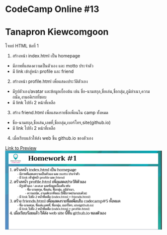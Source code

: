 # CodeCamp Online #13

# Tanapron Kiewcomgoon

โจทย์ HTML ข้อที่ 1
1. สร้างหน้า index.html เป็น homepage
- มีภาพที่แสดงความเป็นตัวเอง และ motto ประจำตัว
- มี link เข้าสู่หน้า profile และ friend
2. สร้างหน้า profile.html เพื่อแสดงประวัติตัวเอง
- มีรูปตัวเอง/avatar และข้อมูลเบื้องต้น
เช่น ชื่อ-นามสกุล,ชื่อเล่น,ชื่อกลุ่ม,ภูมิลำเนา,ความถนัด,งานอดิเรกที่ชอบ
- มี link ไปยัง 2 หน้าที่เหลือ
3. สร้าง friend.html เพื่อแสดงรายชื่อเพื่อนใน camp ทั้งหมด
- ชื่อ-นามสกุล,ชื่อเล่น,เลขที่,ชื่อกลุ่ม,เบอร์โทร,site(github.io)
- มี link ไปยัง 2 หน้าที่เหลือ
4. เมื่อเรียบแล้วให้ส่ง web ขึ้น github.io ของตัวเอง

[Link to Preview](https://tanapron.github.io/Homework_codecamp_13/HTML/ข้อที่%201/index.html)
![pic](Homework_HTML1.png)